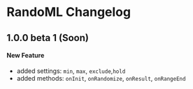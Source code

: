 # RandoML Changelog

## 1.0.0 beta 1 (Soon)
#### New Feature
- added settings: `min`, `max`, `exclude`,`hold`
- added methods: `onInit`, `onRandomize`, `onResult`, `onRangeEnd`
